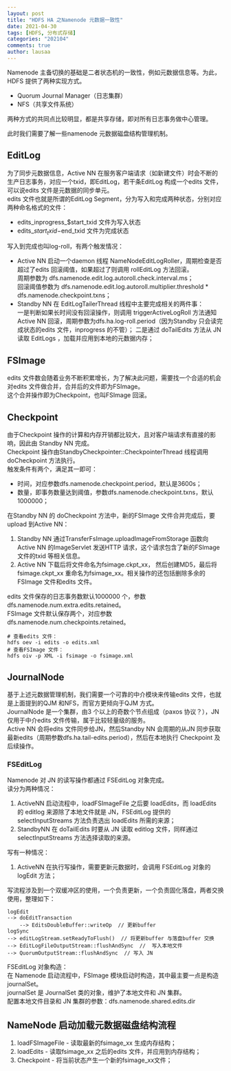 ```yaml
---
layout: post
title: "HDFS HA 之Namenode 元数据一致性"
date: 2021-04-30
tags: [HDFS, 分布式存储]
categories: "202104"
comments: true
author: lausaa
---
```


Namenode 主备切换的基础是二者状态机的一致性，例如元数据信息等。为此，HDFS 提供了两种实现方式。
- Quorum Journal Manager（日志集群）
- NFS（共享文件系统）

两种方式的共同点比较明显，都是共享存储，即对所有日志事务做中心管理。

此时我们需要了解一些namenode 元数据磁盘结构管理机制。

## EditLog
为了同步元数据信息，Active NN 在服务客户端请求（如新建文件）时会不断的生产日志事务，对应一个txid，即EditLog，若干条EditLog 构成一个edits 文件，可以说edits 文件是元数据的同步单元。  
edits 文件也就是所谓的EditLog Segment，分为写入和完成两种状态，分别对应两种命名格式的文件：
- edits_inprogress_$start_txid 文件为写入状态
- edits_$start_txid-$end_txid 文件为完成状态

写入到完成也叫log-roll，有两个触发情况：  
- Active NN 启动一个daemon 线程 NameNodeEditLogRoller，周期检查是否超过了edits 回滚阈值，如果超过了则调用 rollEditLog 方法回滚。  
周期参数为 dfs.namenode.edit.log.autoroll.check.interval.ms；  
回滚阈值参数为 dfs.namenode.edit.log.autoroll.multiplier.threshold * dfs.namenode.checkpoint.txns；  
- Standby NN 在 EditLogTailerThread 线程中主要完成相关的两件事：  
一是判断如果长时间没有回滚操作，则调用 triggerActiveLogRoll 方法通知Active NN 回滚，周期参数为dfs.ha.log-roll.period（因为Standby 只会读完成状态的edits 文件，inprogress 的不管）；
二是通过 doTailEdits 方法从 JN 读取 EditLogs ，加载并应用到本地的元数据内存；

## FSImage  
edits 文件数会随着业务不断积累增长，为了解决此问题，需要找一个合适的机会对edits 文件做合并，合并后的文件即为FSImage。  
这个合并操作即为Checkpoint，也叫FSImage 回滚。

## Checkpoint
由于Checkpoint 操作的计算和内存开销都比较大，且对客户端请求有直接的影响，因此由 Standby NN 完成。  
Checkpoint 操作由StandbyCheckpointer::CheckpointerThread 线程调用doCheckpoint 方法执行。  
触发条件有两个，满足其一即可：
- 时间，对应参数dfs.namenode.checkpoint.period，默认是3600s；  
- 数量，即事务数量达到阈值，参数dfs.namenode.checkpoint.txns，默认1000000；

在Standby NN 的 doCheckpoint 方法中，新的FSImage 文件合并完成后，要upload 到Active NN：
1. Standby NN 通过TransferFsImage.uploadImageFromStorage 函数向Active NN 的ImageServlet 发送HTTP 请求，这个请求包含了新的FSImage 文件的txid 等相关信息。  
2. Active NN 下载后将文件命名为fsimage.ckpt_xx， 然后创建MD5，最后将fsimage.ckpt_xx 重命名为fsimage_xx。相关操作的还包括删除多余的FSImage 文件和edits 文件。

edits 文件保存的日志事务数默认1000000 个，参数dfs.namenode.num.extra.edits.retained。  
FSImage 文件默认保存两个，对应参数dfs.namenode.num.checkpoints.retained。

    # 查看edits 文件：
    hdfs oev -i edits -o edits.xml  
    # 查看FSImage 文件：
    hdfs oiv -p XML -i fsimage -o fsimage.xml

## JournalNode
基于上述元数据管理机制，我们需要一个可靠的中介模块来传输edits 文件，也就是上面提到的QJM 和NFS，而官方更倾向于QJM 方式。  
JournalNode 是一个集群，由3 个以上的奇数个节点组成（paxos 协议？），JN 仅用于中介edits 文件传输，属于比较轻量级的服务。  
Active NN 会将edits 文件同步给JN，然后Standby NN 会周期的从JN 同步获取最新edits（周期参数dfs.ha.tail-edits.period），然后在本地执行 Checkpoint 及后续操作。

### FSEditLog
Namenode 对 JN 的读写操作都通过 FSEditLog 对象完成。  
读分为两种情况：
1. ActiveNN 启动流程中，loadFSImageFile 之后要 loadEdits，而 loadEdits 的 editlog 来源除了本地文件就是 JN，FSEditLog 提供的 selectInputStreams 方法负责选出 loadEdits 所需的来源；
2. StandbyNN 在 doTailEdits 时要从 JN 读取 editlog 文件，同样通过 selectInputStreams 方法选择读取的来源。  

写有一种情况：
1. ActiveNN 在执行写操作，需要更新元数据时，会调用 FSEditLog 对象的 logEdit 方法；

写流程涉及到一个双缓冲区的使用，一个负责更新，一个负责固化落盘，两者交换使用，整理如下： 
``` 
logEdit
--> doEditTransaction
    --> EditsDoubleBuffer::writeOp  // 更新buffer
logSync
--> editLogStream.setReadyToFlush()  // 将更新buffer 与落盘buffer 交换
--> EditLogFileOutputStream::flushAndSync  //  写入本地文件
--> QuorumOutputStream::flushAndSync  // 写入 JN
```
FSEditLog 对象构造：  
在 Namenode 启动流程中，FSImage 模块启动时构造，其中最主要一点是构造 journalSet。    
journalSet 是 JournalSet 类的对象，维护了本地文件和 JN 集群。  
配置本地文件目录和 JN 集群的参数：dfs.namenode.shared.edits.dir


## NameNode 启动加载元数据磁盘结构流程
1. loadFSImageFile - 读取最新的fsimage_xx 生成内存结构；
2. loadEdits - 读取fsimage_xx 之后的edits 文件，并应用到内存结构；
3. Checkpoint - 将当前状态产生一个新的fsimage_xx文件；


